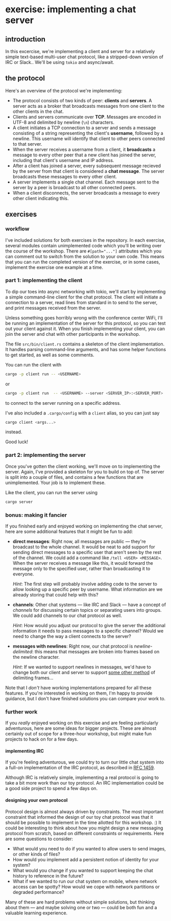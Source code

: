 # exercise: implementing a chat server

## introduction

In this excercise, we're implementing a client and server for a relatively
simple text-based multi-user chat protocol, like a stripped-down version of IRC
or Slack.. We'll be using `tokio` and async/await.

## the protocol

Here's an overview of the protocol we're implementing:

+ The protocol consists of two kinds of peer: **clients** and **servers**. A
  server acts as a broker that broadcasts messages from one client to the other
  clients in the chat.
+ Clients and servers communicate over **TCP**. Messages are encoded in UTF-8
  and delimited by newline (`\n`) characters.
+ A client initiates a TCP connection to a server and sends a message consisting
  of a string representing the client's **username**, followed by a newline.
  This username will identify that client to other peers connected to that server.
+ When the server receives a username from a client, it **broadcasts** a message
  to every other peer that a new client has joined the server, including that
  client's username and IP address.
+ After a client has joined a server, every subsequent message recieved by the
  server from that client is considered a **chat message**. The server
  broadcasts these messages to every other client.
+ A server implements a single chat channel. Each message sent to the server by
  a peer is broadcast to all other connected peers.
+ When a client disconnects, the server broadcasts a message to every other
  client indicating this.

## exercises

### workflow

I've included solutions for both exercises in the repository. In each exercise,
several modules contain unimplemented code which you'll be writing over the
course of the workshop. There are `#[path="..."]` attributes which you can
comment out to switch from the solution to your own code. This means that you
can run the completed version of the exercise, or in some cases, implement the
exercise one example at a time.

### part 1: implementing the client

To dip our toes into async networking with tokio, we'll start by implementing a
simple command-line client for the chat protocol. The client will initiate a
connection to a server, read lines from standard in to send to the server, and
print messages received from the server.

Unless something goes horribly wrong with the conference center WiFi, I'll be
running an implementation of the  server for this protocol, so you can test out
your client against it. When you finish implementing your client, you can join
the server and chat with other participants in the workshop.

The file `src/bin/client.rs` contains a skeleton of the client implementation.
It handles parsing command-line arguments, and has some helper functions to get
started, as well as some comments.

You can run the client with

```bash
cargo -p client run -- <USERNAME>
```

or

```bash
cargo -p client run  -- <USERNAME> --server <SERVER_IP>:<SERVER_PORT>
```

to connect to the server running on a specific address.

I've also included a `.cargo/config` with a `client` alias, so you can just say

```bash
cargo client <args...>
```

instead.

Good luck!

### part 2: implementing the server

Once you've gotten the client working, we'll move on to implementing the server.
Again, I've provided a skeleton for you to build on top of. The server is split
into a couple of files, and contains a few functions that are unimplemented.
Your job is to implement these.

Like the client, you can run the server using
```bash
cargo server
```

### bonus: making it fancier

If you finished early and enjoyed working on implementing the chat server, here
are some  additional features that it might be fun to add:

+ **direct messages**: Right now, all messages are public — they're broadcast
  to the whole channel. It would be neat to add support for sending direct
  messages to a specific user that aren't seen by the rest of the channel.
  We could add a command like `/tell <USER> <MESSAGE>`. When the server receives
  a message like this, it would forward the message only to the specified user,
  rather than broadcasting it to everyone.

  *Hint*: The first step will probably involve adding code to the server to
  allow looking up a specific peer by username. What information are we already
  storing that could help with this?
+ **channels**: Other chat systems — like IRC and Slack — have a concept of
  _channels_ for discussing certain topics or separating users into groups. We
  could add channels to our chat protocol as well.

  *Hint*: How would you adjust our protocol to give the server the additional
  information it needs to pass messages to a specific channel? Would we need to
  change the way a client connects to the server?
+ **messages with newlines**: Right now, our chat protocol is
  _newline-delimited_: this means that messages are broken into frames based on
  the newline character.

  *Hint*: If we wanted to support newlines in messages, we'd have
  to change both our client and server to support [some other method][len] of
  delimiting frames...

Note that I _don't_ have working implementations prepared for all these
features. If you're interested in working on them, I'm happy to provide
guidance, but I don't have finished solutions you can compare your work to.

[len]: https://docs.rs/tokio/0.2.0-alpha.4/tokio/codec/length_delimited/index.html

### further work

If you *really* enjoyed working on this exercise and are feeling particularly
adventurous, here are some ideas for bigger projects. These are almost certainly
out of scope for a three-hour workshop, but might make fun projects to hack on
for a few days.

#### implementing IRC

If you're feeling adventurous, we could try to turn our little chat system into a
full-on implementation of the IRC protocol, as described in [RFC 1459][irc].

Although IRC is relatively simple, implementing a real protocol is going to take
a bit more work than our toy protocol. An IRC implementation could be a good
side project to spend a few days on.

[irc]: https://tools.ietf.org/html/rfc1459

#### designing your own protocol

Protocol design is almost always driven by constraints. The most important
constraint that informed the design of our toy chat protocol was that it should
be possible to implement in the time allotted for this workshop. :) It could be
interesting to think about how you might design a new messaging protocol from
scratch, based on different constraints or requirements. Here are some questions
to consider:

- What would you need to do if you wanted to allow users to send images, or
  other kinds of files?
- How would you implement add a persistent notion of identity for your system?
- What would you change if you wanted to support keeping the chat history to
  reference in the future?
- What if we wanted to run our chat system on mobile, where network access can
  be spotty? How would we cope with network partitions or degraded performance?

Many of these are hard problems without simple solutions, but thinking about
them — and maybe solving one or two — could be both fun and a valuable learning
experience.

